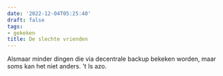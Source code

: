 ```yaml
---
date: '2022-12-04T05:25:40'
draft: false
tags:
- gekeken
title: De slechte vrienden
---
```


Alsmaar minder dingen die via decentrale backup bekeken worden, maar soms kan het niet anders. 't Is azo. 

